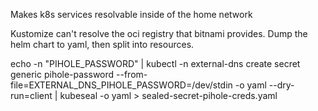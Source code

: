 Makes k8s services resolvable inside of the home network

Kustomize can't resolve the oci registry that bitnami provides. Dump the helm chart to yaml, then split into resources.


echo -n "PIHOLE_PASSWORD" | kubectl -n external-dns create secret generic pihole-password --from-file=EXTERNAL_DNS_PIHOLE_PASSWORD=/dev/stdin -o yaml --dry-run=client | kubeseal -o yaml > sealed-secret-pihole-creds.yaml